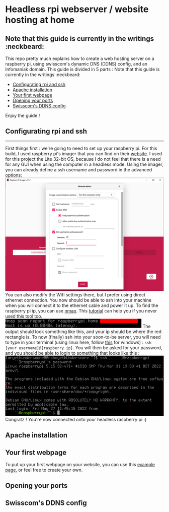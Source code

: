 # Headless rpi webserver / website hosting at home

## Note that this guide is currently in the writings :neckbeard:

This repo pretty much explains how to create a web hosting server on a raspberry pi, using swisscom's dynamic DNS (DDNS) config, and an Infomaniak domain.
This guide is divided in 5 parts :
Note that this guide is currently in the writings :neckbeard:
  - [Configurating rpi and ssh](#configurating-rpi-and-ssh)
  - [Apache installation](#apache-installation)
  - [Your first webpage](#your-first-webpage)
  - [Opening your ports](#opening-your-ports)
  - [Swisscom's DDNS config](#swisscoms-ddns-config)

Enjoy the guide !

## Configurating rpi and ssh
---
First things first : we're going to need to set up your raspberry pi.
For this build, I used raspberry pi's imager that you can find on their [website](https://www.raspberrypi.com/software/).
I used for this project the Lite 32-bit OS, because I do not feel that there is a need for any GUI when using the computer in a headless mode.
Using the imager, you can already define a ssh username and password in the advanced options:
![advanced options of the raspberry pi imager, showing the ssh parameter](assets/images/sshImager.png)
You can also modify the Wifi settings there, but I prefer using direct ethernet connection.
You now should be able to ssh into your machine when you will connect it to the ethernet cable and power it up.
To find the raspberry pi ip, you can use [nmap](https://nmap.org/). This [tutorial](https://vitux.com/find-devices-connected-to-your-network-with-nmap/) can help you if you never used this tool too.
![Nmap scan report showing the raspberry pi ip (hidden by a red rectangle)](assets/images/terminal.png)
The output should look something like this, and your ip should be where the red rectangle is.
To now (finally) ssh into your soon-to-be server, you will need to type in your terminal (using linux here, follow [this](https://jarrodstech.net/how-to-raspberry-pi-ssh-on-windows-10/) for windows) : `ssh [your username]@[raspberry ip]`. You will then be asked for your password, and you should be able to login to something that looks like this :
![raspberry pi login prompt and welcome message](assets/images/connected.png)
Congratz ! You're now connected onto your headless raspberry pi :)
## Apache installation

## Your first webpage
To put up your first webpage on your website, you can use this [example page](assets/examplePage.html), or feel free to create your own.
## Opening your ports

## Swisscom's DDNS config
